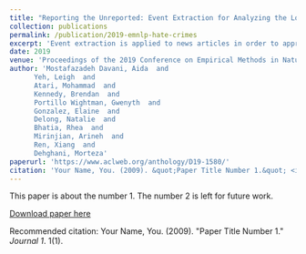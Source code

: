 ```yaml
---
title: "Reporting the Unreported: Event Extraction for Analyzing the Local Representation of Hate Crimes"
collection: publications
permalink: /publication/2019-emnlp-hate-crimes
excerpt: 'Event extraction is applied to news articles in order to approximate county-level rates of hate crime, given inconsistent FBI reporting of same.'
date: 2019
venue: 'Proceedings of the 2019 Conference on Empirical Methods in Natural Language Processing and the 9th International Joint Conference on Natural Language Processing (EMNLP-IJCNLP)'
author: 'Mostafazadeh Davani, Aida  and
      Yeh, Leigh  and
      Atari, Mohammad  and
      Kennedy, Brendan  and
      Portillo Wightman, Gwenyth  and
      Gonzalez, Elaine  and
      Delong, Natalie  and
      Bhatia, Rhea  and
      Mirinjian, Arineh  and
      Ren, Xiang  and
      Dehghani, Morteza'
paperurl: 'https://www.aclweb.org/anthology/D19-1580/'
citation: 'Your Name, You. (2009). &quot;Paper Title Number 1.&quot; <i>Journal 1</i>. 1(1).'
---
```

This paper is about the number 1. The number 2 is left for future work.

[Download paper here](http://academicpages.github.io/files/paper1.pdf)

Recommended citation: Your Name, You. (2009). "Paper Title Number 1." <i>Journal 1</i>. 1(1).